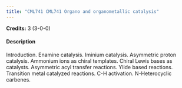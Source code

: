 ```yaml
---
title: "CML741 CML741 Organo and organometallic catalysis"
---
```

**Credits:** 3 (3-0-0)

#### Description
Introduction. Enamine catalysis. Iminium catalysis. Asymmetric proton catalysis. Ammonium ions as chiral templates. Chiral Lewis bases as catalysts. Asymmetric acyl transfer reactions. Ylide based reactions. Transition metal catalyzed reactions. C-H activation. N-Heterocyclic carbenes.